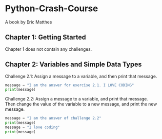 # Python-Crash-Course
A book by Eric Matthes

## Chapter 1: Getting Started
Chapter 1 does not contain any challenges.
## Chapter 2: Variables and Simple Data Types
Challenge 2.1: Assign a message to a variable, and then print that message.
```python
message = "I am the answer for exercise 2.1. I LOVE CODING"
print(message)
```
Challenge 2.2: Assign a message to a variable, and print that message. Then change the value of the variable to a new message, and print the new message.
```python
message = "I am the answer of challenge 2.2"
print(message)
message = "I love coding"
print(message)
```
